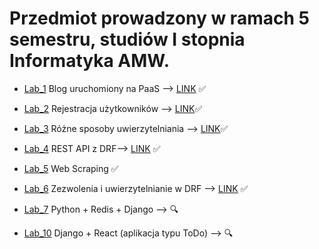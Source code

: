 # Przedmiot prowadzony w ramach 5 semestru, studiów I stopnia Informatyka AMW.

* [Lab_1](https://github.com/AdamSzr/aplikacje-internetowe-AdamSzreiber-185ic/tree/master/Lab1) Blog uruchomiony na PaaS ⟶ [LINK](https://blog-szreiber.herokuapp.com/) :white_check_mark:
* [Lab_2](https://github.com/AdamSzr/aplikacje-internetowe-AdamSzreiber-185ic/tree/master/Lab2) Rejestracja użytkowników ⟶ [LINK](https://enigmatic-brushlands-25919.herokuapp.com/):white_check_mark:
 * [Lab_3](https://github.com/AdamSzr/aplikacje-internetowe-AdamSzreiber-185ic/tree/master/Lab3) Różne sposoby uwierzytelniania ⟶ [LINK](https://a-social-website.herokuapp.com/):white_check_mark:

 * [Lab_4](https://github.com/AdamSzr/aplikacje-internetowe-AdamSzreiber-185ic/tree/master/Lab4) REST API z DRF⟶ [LINK](https://adam-szreiber-api.herokuapp.com/) :white_check_mark:
 * [Lab_5](https://github.com/AdamSzr/aplikacje-internetowe-AdamSzreiber-185ic/tree/master/Lab5) Web Scraping :white_check_mark:
 * [Lab_6](https://github.com/AdamSzr/aplikacje-internetowe-AdamSzreiber-185ic/tree/master/Lab6)  Zezwolenia i uwierzytelnianie w DRF ⟶ [LINK](https://lab6-adam-szreiber.herokuapp.com/) :white_check_mark:
 * [Lab_7](https://github.com/AdamSzr/aplikacje-internetowe-AdamSzreiber-185ic/tree/master/Lab7)  Python + Redis + Django ⟶ :mag:
 * [Lab_10](https://github.com/AdamSzr/aplikacje-internetowe-AdamSzreiber-185ic/tree/master/Lab10)   Django + React (aplikacja typu ToDo) ⟶ :mag: